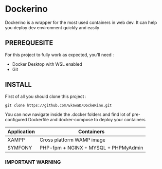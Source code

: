 # Dockerino
Dockerino is a wrapper for the most used containers in web dev. It can help you deploy dev environment quickly and easily

## PREREQUESITE

For this project to fully work as expected, you'll need :
- Docker Desktop with WSL enabled
- Git 


## INSTALL

First of all you should clone this project : 
```
git clone https://github.com/EkawaD/DockeRino.git
```

You can now navigate inside the .docker folders and find lot of pre-configured Dockerfile and docker-compose to deploy your containers

  | Application                            | Containers                             |
  |----------------------------------------|----------------------------------------|
  | XAMPP                                  | Cross platform WAMP image              |
  | SYMFONY                                | PHP-fpm + NGINX + MYSQL + PHPMyAdmin   |
 
### IMPORTANT WARNING
